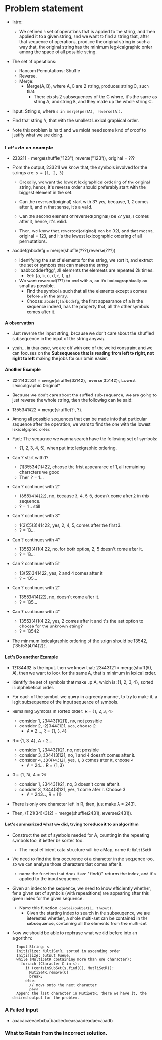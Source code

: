 # Problem statement

* Intro:
  * We defined a set of operations that is applied to the string, and then applied it to a given string,
  and we want to find a string that, after that sequence of operations, produce the original string in such a way
  that, the original string has the minimum legxicalgraphic order among the space of all possible string.

* The set of operations:
  * Random Permutations: Shuffle
  * Reverse.
  * Merge:
    * Merge(A, B), where A, B are 2 string, produces string C, such that:
      * There eixsts 2 subsequences of the C where, it's the same as string A, and string B, and they made up the
      whole string C.

* Input: String s, where `s in merge(per(A), reverse(A))`.

* Find that string A, that with the smallest Lexical graphical order.

* Note this problem is hard and we might need some kind of proof to justify what we are doing.

### Let's do an example

* 233211 = merge(shuffle("123"), reverse("123")), original = ???

* From the output, 233211 we know that, the symbols involved for the strings are: `s = {1, 2, 3}`
  * Greedily, we want the lowest lexigraphical ordering of the original string, hence, it's reverse order should
  preferably start with the biggest element in the set.

  * Can the reversed(original) start with 3? yes, because, 1, 2 comes after it, and in that sense, it's a valid.

  * Can the second element of reversed(original) be 2? yes, 1 comes after it, hence, it's valid.

  * Then, we know that, reversed(original) can be 321, and that means, original = 123, and it's the lowest
  lexicographic ordering of all permutations.

* abcdefgabcdefg = merge(shuffle(???),reverse(???))
  * Identifying the set of elements for the string, we sort it, and extract the set of symbols that can makes the string
  * 'aabbccddeeffgg', all elements the elements are repeated 2k times.
    * Set: {a, b, c, d, e, f, g}
  * We want reversed(???) to end with a, so it's lexicographically as small as possible.
    * Find the symbol `a` such that all the elements except `a` comes before `a` in the array.
    * Choose: `abcdefg(a)bcdefg`, the first appearance of a in the sequence indeed, has the property that, all the
    other symbols comes after it.

#### A observation

* Just reverse the input string, because we don't care about the shuffled subsequence in the input of the string
anyway.

* yeah... in that case, we are off with one of the weird constraint and we can focuses on the **Subsequence that is
reading from left to right, not right to left** making the jobs for our brain easier.

#### Another Example

* 2241435531 = merge(shuffle(35142), reverse(35142)), Lowest Lexicalgraphic Original?

* Because we don't care about the suffled sub-sequence, we are going to just reverse the whole string, then the
following can be said:

* 1355341422 = merge(shuffle(?), ?).

* Among all possible sequences that can be made into that particular sequence after the operation, we want to
find the one with the lowest lexicalgrphic order.

* Fact: The sequence we wanna search have the following set of symbols:
  * {1, 2, 3, 4, 5}, when put into lexigraphic ordering.

* Can ? start with 1?
  * (1)35534(1)422, choose the frist appearance of 1, all remaining characters we good
  * Then ? = 1...
* Can ? continues with 2?
  * 13553414(22), no, because 3, 4, 5, 6, doesn't come after 2 in this sequence.
  * ? = 1... still
* Can ? continues with 3?
  * 1(3)55(3)41422, yes, 2, 4, 5, comes after the first 3.
  * ? = 13...
* Can ? continues with 4?
  * 13553(4)1(4)22, no, for both option, 2, 5 doesn't come after it.
  * ? = 13...
* Can ? continues with 5?
  * 13(55)341422, yes, 2 and 4 comes after it.
  * ? = 135...
* Can ? continues with 2?
  * 13553414(22), no,  doesn't come after it.
  * ? = 135...
* Can ? continues with 4?
  * 13553(4)1(4)22, yes, 2 comes after it and it's the last option to choose for the unknown string?
  * ? = 13542

* The minimum lexicalgraphic ordering of the strign should be 13542, (135)53(4)14(2)2.

#### Let's Do another Example

* 12134432 is the input. then we know that: 23443121 = merge(shuff(A), A), then we want to look for the same A, that
is minimum in lexical order.

* Identify the set of symbols that make up A, which is: {1, 2, 3, 4}, sorted in alphebetical order.

* For each of the symbol, we query in a greedy manner, to try to make it, a legit subsequence of the input sequence
of symbols.

* Remaining Symbols in sorted order: R = {1, 2, 3, 4}
  * consider 1, 23443(1)2(1), no, not possible
  * consider 2, (2)3443121, yes, choose 2
    * A = 2..., R = {1, 3, 4}
* R = {1, 3, 4}, A = 2...
  * consider 1, 23443(1)21, no, not possible
  * consider 3, 2344(3)121, no, 1 and 4 doesn't comes after it.
  * consider 4, 23(4)43121, yes, 1, 3 comes after it, choose 4
    * A = 24..., R = {1, 3}

* R = {1, 3}, A = 24...
  * consider 1, 23443(1)21, no, 3 doesn't come after it.
  * consider 3, 2344(3)121, yes, 1 come afer it. Choose 3
    * A = 243..., R = {1}

* There is only one character left in R, then, just make A = 2431.

* Then, (1)21(34)43(2) = merge(shuffle(2431), reverse(2431)).

#### Let's summarized what we did, trying to reduce it to an algorithm

* Construct the set of symbols needed for A, counting in the repeating symbols too, it better be sorted too.
  * The most efficient data structure will be a Map, name it: `MultiSetR`

* We need to find the first occurence of a character in the sequence too, so we can analyze those characters that
comes after it.
  * name the function that does it as: ".find()", returns the index, and it's applied to the input sequence.

* Given an index to the sequence, we need to know efficiently whether, for a given set of symbols (with repeatitions)
are appearing after this given index for the given sequence.

  * Name this function. `containSubSet(i, theSet)`.
    * Given the starting index to search in the subseuqence, we are interested whether, a shole multi-set can be
    contained in the sebsequence, containing all the elements from the multi-set.

* Now we should be able to rephrase what we did before into an algorithm:

  ```
    Input String: s
    Initialize: MultiSetR, sorted in ascending order
    Initialize: Output Queue.
    while (MultiSetR containing more than one character):
      foreach (Character C in s):
        if (containSubSet(s.find(C), MutliSetR)):
          MutiSetR.remove(C)
          break;
        else:
          // move onto the next character
          pass
    Append the last character in MutiSetR, there we have it, the desired output for the problem.
  ```

### A Failed Input

* abacacaeeaebdba|badaedceaeaaadeadaecabadb



### What to Retain from the incorrect solution. 
